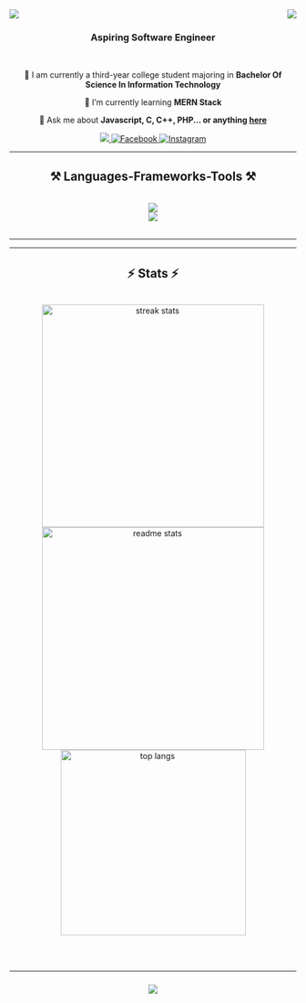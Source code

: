 

<img align="right" src="https://visitor-badge.laobi.icu/badge?page_id=kad-f.kad-f" />

<img align="center" heigh="80" src="https://user-images.githubusercontent.com/74038190/240906093-9be4d344-6782-461a-b5a6-32a07bf7b34e.gif" />

<h3 align="center">Aspiring Software Engineer</h3>

<br/>

<div align="center">
 
 🔭 I am currently a third-year college student majoring in **Bachelor Of Science In Information Technology**
 
 🌱 I’m currently learning **MERN Stack**

 💬 Ask me about **Javascript, C, C++, PHP... or anything [here](https://github.com/kad-f)**

 
 </div>
 
<div align="center"> 
  <a href="mailto:keyanandydelgado@gmail.com">
    <img src="https://img.shields.io/badge/Gmail-333333?style=for-the-badge&logo=gmail&logoColor=red" />
  </a>
  <a href="https://www.facebook.com/keyandelgado.fajanoy">
    <img alt="Facebook" title="Connect on Facebook" src="https://img.shields.io/badge/-Facebook-1877F2?style=for-the-badge&logo=facebook&logoColor=white"/>
  </a>
   <a href="https://www.instagram.com/https.keyan/">
    <img alt="Instagram" title="Follow on Instagram" src="https://img.shields.io/badge/-Instagram-E4405F?style=for-the-badge&logo=instagram&logoColor=white"/>
  </a>
</div>

 <hr/>
 
<h2 align="center">⚒️ Languages-Frameworks-Tools ⚒️</h2>
<br/>
<div align="center">
    <img src="https://skillicons.dev/icons?i=nodejs,github,c,javascript,typescript,express,mongodb,java" /><br>
    <img src="https://skillicons.dev/icons?i=react,bootstrap,mui,mysql,flask,html,css,vscode,figma,git" />
</div>

<br/>
<hr/>



<hr/>

<h2 align="center">⚡ Stats ⚡</h2>
<br>
<div align=center>
  <img width=390 src="https://streak-stats.demolab.com/?user=kad-f&count_private=true&theme=react&border_radius=10" alt="streak stats"/>
  <img width=390 src="https://github-readme-stats.vercel.app/api?username=kad-f&count_private=true&show_icons=true&theme=react&rank_icon=github&border_radius=10" alt="readme stats" />
  <br/>
  <img width=325 align="center" src="https://github-readme-stats.vercel.app/api/top-langs/?username=kad-f&hide=HTML&langs_count=8&layout=compact&theme=react&border_radius=10&size_weight=0.5&count_weight=0.5&exclude_repo=github-readme-stats" alt="top langs" />
</div>

<br/><br/>
<hr/>

<h3 align="center">
    <img src="https://readme-typing-svg.herokuapp.com/?font=Righteous&size=25&center=true&vCenter=true&width=500&height=70&duration=4000&lines=Thanks+for+visiting!+✌️;+Shoot+me+a+message+on+Facebook!;I'm+always+down+to+collab+:)">
</h3>

<br/>


  </table>
